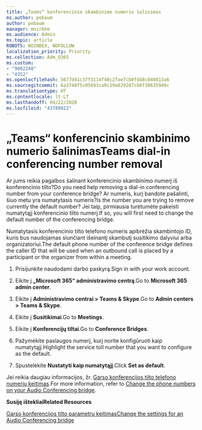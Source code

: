 ```yaml
---
title: „Teams“ konferencinio skambinimo numerio šalinimas
ms.author: pebaum
author: pebaum
manager: mnirkhe
ms.audience: Admin
ms.topic: article
ROBOTS: NOINDEX, NOFOLLOW
localization_priority: Priority
ms.collection: Adm_O365
ms.custom:
- "9002248"
- "4352"
ms.openlocfilehash: 5677d41c37f3114f40c2fae7cb0fd48c040813a6
ms.sourcegitcommit: 6a3748f5c05693ca0c19a829287cb8f30635940c
ms.translationtype: HT
ms.contentlocale: lt-LT
ms.lasthandoff: 04/22/2020
ms.locfileid: "43789022"
---
```

# <a name="teams-dial-in-conferencing-number-removal"></a><span data-ttu-id="dd98c-102">„Teams“ konferencinio skambinimo numerio šalinimas</span><span class="sxs-lookup"><span data-stu-id="dd98c-102">Teams dial-in conferencing number removal</span></span>

<span data-ttu-id="dd98c-103">Ar jums reikia pagalbos šalinant konferencinio skambinimo numerį iš konferencinio tilto?</span><span class="sxs-lookup"><span data-stu-id="dd98c-103">Do you need help removing a dial-in conferencing number from your conference bridge?</span></span> <span data-ttu-id="dd98c-104">Ar numeris, kurį bandote pašalinti, šiuo metu yra numatytasis numeris?</span><span class="sxs-lookup"><span data-stu-id="dd98c-104">Is the number you are trying to remove currently the default number?</span></span> <span data-ttu-id="dd98c-105">Jei taip, pirmiausia turėtumėte pakeisti numatytąjį konferencinio tilto numerį.</span><span class="sxs-lookup"><span data-stu-id="dd98c-105">If so, you will first need to change the default number of the conferencing bridge.</span></span>

<span data-ttu-id="dd98c-106">Numatytasis konferencinio tilto telefono numeris apibrėžia skambintojo ID, kuris bus naudojamas siunčiant išeinantį skambutį susitikimo dalyviui arba organizatoriui.</span><span class="sxs-lookup"><span data-stu-id="dd98c-106">The default phone number of the conference bridge defines the caller ID that will be used when an outbound call is placed by a participant or the organizer from within a meeting.</span></span>

1. <span data-ttu-id="dd98c-107">Prisijunkite naudodami darbo paskyrą.</span><span class="sxs-lookup"><span data-stu-id="dd98c-107">Sign in with your work account.</span></span>

2. <span data-ttu-id="dd98c-108">Eikite į **„Microsoft 365“ administravimo centrą**.</span><span class="sxs-lookup"><span data-stu-id="dd98c-108">Go to **Microsoft 365 admin center**.</span></span>

3. <span data-ttu-id="dd98c-109">Eikite į **Administravimo centrai > Teams & Skype**.</span><span class="sxs-lookup"><span data-stu-id="dd98c-109">Go to **Admin centers > Teams & Skype**.</span></span>

4. <span data-ttu-id="dd98c-110">Eikite į **Susitikimai**.</span><span class="sxs-lookup"><span data-stu-id="dd98c-110">Go to **Meetings**.</span></span>

5. <span data-ttu-id="dd98c-111">Eikite į **Konferencijų tiltai**.</span><span class="sxs-lookup"><span data-stu-id="dd98c-111">Go to **Conference Bridges**.</span></span>

6. <span data-ttu-id="dd98c-112">Pažymėkite paslaugos numerį, kurį norite konfigūruoti kaip numatytąjį.</span><span class="sxs-lookup"><span data-stu-id="dd98c-112">Highlight the service toll number that you want to configure as the default.</span></span>

7. <span data-ttu-id="dd98c-113">Spustelėkite **Nustatyti kaip numatytąjį**.</span><span class="sxs-lookup"><span data-stu-id="dd98c-113">Click **Set as default**.</span></span>

<span data-ttu-id="dd98c-114">Jei reikia daugiau informacijos, žr. [Garso konferencijos tilto telefono numerių keitimas](https://docs.microsoft.com/microsoftteams/change-the-phone-numbers-on-your-audio-conferencing-bridge).</span><span class="sxs-lookup"><span data-stu-id="dd98c-114">For more information, refer to [Change the phone numbers on your Audio Conferencing bridge](https://docs.microsoft.com/microsoftteams/change-the-phone-numbers-on-your-audio-conferencing-bridge).</span></span>

<span data-ttu-id="dd98c-115">**Susiję ištekliai**</span><span class="sxs-lookup"><span data-stu-id="dd98c-115">**Related Resources**</span></span>

[<span data-ttu-id="dd98c-116">Garso konferencijos tilto parametrų keitimas</span><span class="sxs-lookup"><span data-stu-id="dd98c-116">Change the settings for an Audio Conferencing bridge</span></span>](https://docs.microsoft.com/microsoftteams/change-the-settings-for-an-audio-conferencing-bridge)
